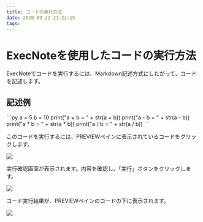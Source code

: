 ```yaml
---
title: コードの実行方法
date: 2020-09-22 21:22:15
tags:
---
```


# ExecNoteを使用したコードの実行方法

ExecNoteでコードを実行するには、Markdown記述方式にしたがって、コードを記述します。

## 記述例

\`\`\`py
a = 5
b = 10
print("a + b = " + str(a + b))
print("a - b = " + str(a - b))
print("a * b = " + str(a * b))
print("a / b = " + str(a / b))
\`\`\`

このコードを実行するには、PREVIEWペインに表示されているコードをクリックします。

![](/img/2020-09-22-23-15-20.png)

実行確認画面が表示されます。内容を確認し、「実行」ボタンをクリックします。

![](/img/2020-09-22-23-23-59.png)

コード実行結果が、PREVIEWペインのコードの下に表示されます。

![](/img/2020-09-22-23-31-23.png)
